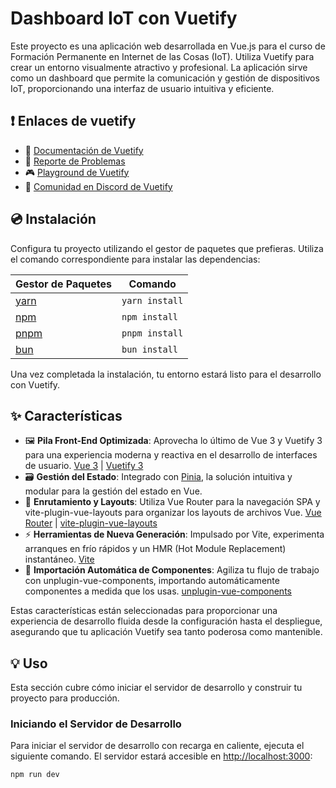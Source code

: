 # Dashboard IoT con Vuetify

Este proyecto es una aplicación web desarrollada en Vue.js para el curso de Formación Permanente en Internet de las Cosas (IoT). Utiliza Vuetify para crear un entorno visualmente atractivo y profesional. La aplicación sirve como un dashboard que permite la comunicación y gestión de dispositivos IoT, proporcionando una interfaz de usuario intuitiva y eficiente.

## ❗️ Enlaces  de vuetify

- 📄 [Documentación de Vuetify](https://vuetifyjs.com/es/)
- 🚨 [Reporte de Problemas](https://issues.vuetifyjs.com/)
- 🎮 [Playground de Vuetify](https://play.vuetifyjs.com/)
- 💬 [Comunidad en Discord de Vuetify](https://community.vuetifyjs.com)

## 💿 Instalación

Configura tu proyecto utilizando el gestor de paquetes que prefieras. Utiliza el comando correspondiente para instalar las dependencias:

| Gestor de Paquetes                                            | Comando         |
|---------------------------------------------------------------|-----------------|
| [yarn](https://yarnpkg.com/lang/es/)                          | `yarn install`  |
| [npm](https://docs.npmjs.com/cli/v7/commands/npm-install)     | `npm install`   |
| [pnpm](https://pnpm.io/es/installation)                       | `pnpm install`  |
| [bun](https://bun.sh/#getting-started)                        | `bun install`   |

Una vez completada la instalación, tu entorno estará listo para el desarrollo con Vuetify.

## ✨ Características

- 🖼️ **Pila Front-End Optimizada**: Aprovecha lo último de Vue 3 y Vuetify 3 para una experiencia moderna y reactiva en el desarrollo de interfaces de usuario. [Vue 3](https://v3.vuejs.org/) | [Vuetify 3](https://vuetifyjs.com/en/)
- 🗃️ **Gestión del Estado**: Integrado con [Pinia](https://pinia.vuejs.org/), la solución intuitiva y modular para la gestión del estado en Vue.
- 🚦 **Enrutamiento y Layouts**: Utiliza Vue Router para la navegación SPA y vite-plugin-vue-layouts para organizar los layouts de archivos Vue. [Vue Router](https://router.vuejs.org/) | [vite-plugin-vue-layouts](https://github.com/JohnCampionJr/vite-plugin-vue-layouts)
- ⚡ **Herramientas de Nueva Generación**: Impulsado por Vite, experimenta arranques en frío rápidos y un HMR (Hot Module Replacement) instantáneo. [Vite](https://vitejs.dev/)
- 🧩 **Importación Automática de Componentes**: Agiliza tu flujo de trabajo con unplugin-vue-components, importando automáticamente componentes a medida que los usas. [unplugin-vue-components](https://github.com/antfu/unplugin-vue-components)

Estas características están seleccionadas para proporcionar una experiencia de desarrollo fluida desde la configuración hasta el despliegue, asegurando que tu aplicación Vuetify sea tanto poderosa como mantenible.

## 💡 Uso

Esta sección cubre cómo iniciar el servidor de desarrollo y construir tu proyecto para producción.

### Iniciando el Servidor de Desarrollo

Para iniciar el servidor de desarrollo con recarga en caliente, ejecuta el siguiente comando. El servidor estará accesible en [http://localhost:3000](http://localhost:3000):

```bash
npm run dev
